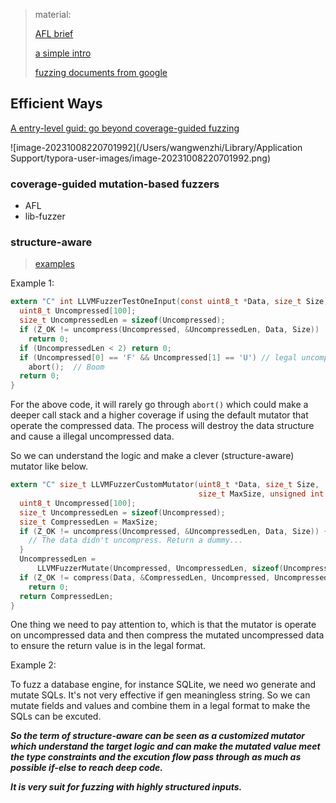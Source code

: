 > material:
>
> [AFL brief](https://paper.seebug.org/841/)
>
> [a simple intro](https://meetingcpp.com/mcpp/slides/2018/Structured%20fuzzing.pdf) 
>
> [fuzzing documents from google](https://github.com/google/fuzzing)



## Efficient Ways

[A entry-level guid: go beyond coverage-guided fuzzing](https://i.blackhat.com/USA-19/Wednesday/us-19-Metzman-Going-Beyond-Coverage-Guided-Fuzzing-With-Structured-Fuzzing.pdf)

![image-20231008220701992](/Users/wangwenzhi/Library/Application Support/typora-user-images/image-20231008220701992.png)

### coverage-guided mutation-based fuzzers

- AFL
- lib-fuzzer

### structure-aware

> [examples](https://github.com/google/fuzzing/blob/master/docs/structure-aware-fuzzing.md)

Example 1:

```c
extern "C" int LLVMFuzzerTestOneInput(const uint8_t *Data, size_t Size) {
  uint8_t Uncompressed[100];
  size_t UncompressedLen = sizeof(Uncompressed);
  if (Z_OK != uncompress(Uncompressed, &UncompressedLen, Data, Size))
    return 0;
  if (UncompressedLen < 2) return 0;
  if (Uncompressed[0] == 'F' && Uncompressed[1] == 'U') // legal uncompressed data
    abort();  // Boom
  return 0;
}
```

For the above code, it will rarely go through `abort()` which could make a deeper call stack and a higher coverage if using the default mutator that operate the compressed data. The process will destroy the data structure and cause a illegal uncompressed data.

So we can understand the logic and make a clever (structure-aware) mutator like below.

```c
extern "C" size_t LLVMFuzzerCustomMutator(uint8_t *Data, size_t Size,
                                          size_t MaxSize, unsigned int Seed) {
  uint8_t Uncompressed[100];
  size_t UncompressedLen = sizeof(Uncompressed);
  size_t CompressedLen = MaxSize;
  if (Z_OK != uncompress(Uncompressed, &UncompressedLen, Data, Size)) {
    // The data didn't uncompress. Return a dummy...
  }
  UncompressedLen =
      LLVMFuzzerMutate(Uncompressed, UncompressedLen, sizeof(Uncompressed));
  if (Z_OK != compress(Data, &CompressedLen, Uncompressed, UncompressedLen))
    return 0;
  return CompressedLen;
}
```

One thing we need to pay attention to, which is that the mutator is operate on uncompressed data and then compress the mutated uncompressed data to ensure the return value is in the legal format.



Example 2:

To fuzz a database engine, for instance SQLite, we need wo generate and mutate SQLs. It's not very effective if gen meaningless string. So we can mutate fields and values and combine them in a legal format to make the SQLs can be excuted.



***So the term of structure-aware can be seen as a customized mutator which understand the target logic and can make the mutated value meet the type constraints and the excution flow pass through as much as possible if-else to reach deep code.*** 

***It is very suit for fuzzing with highly structured inputs.*** 